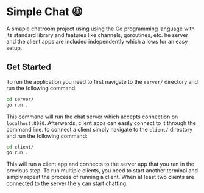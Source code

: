 # Simple Chat :satisfied:

A smaple chatroom project using using the Go programming language with its standard library and features like channels, goroutines, etc. he server and the client apps are included independently which allows for an easy setup.

## Get Started

To run the application you need to first navigate to the `server/` directory and run the following command:

```bash
cd server/
go run .
```

This command will run the chat server which accepts connection on `localhost:8080`. Afterwards, client apps can easily connect to it through the command line. to connect a client simply navigate to the `client/` directory and run the following command:

```bash
cd client/
go run .
```

This will run a client app and connects to the server app that you ran in the previous step. To run multiple clients, you need to start another terminal and simply repeat the process of running a client. When at least two clients are connected to the server the y can start chatting.
